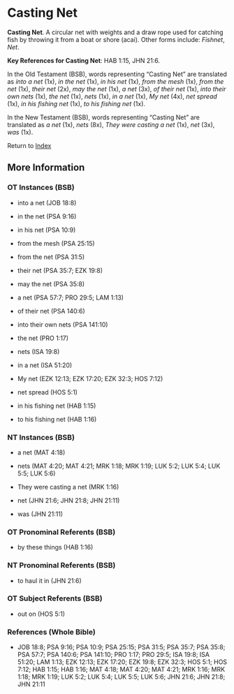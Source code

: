 # Casting Net
**Casting Net**. 
A circular net with weights and a draw rope used for catching fish by throwing it from a boat or shore (acai). 
Other forms include: 
*Fishnet*, *Net*. 


**Key References for Casting Net**: 
HAB 1:15, JHN 21:6. 


In the Old Testament (BSB), words representing “Casting Net” are translated as 
*into a net* (1x), *in the net* (1x), *in his net* (1x), *from the mesh* (1x), *from the net* (1x), *their net* (2x), *may the net* (1x), *a net* (3x), *of their net* (1x), *into their own nets* (1x), *the net* (1x), *nets* (1x), *in a net* (1x), *My net* (4x), *net spread* (1x), *in his fishing net* (1x), *to his fishing net* (1x). 


In the New Testament (BSB), words representing “Casting Net” are translated as 
*a net* (1x), *nets* (8x), *They were casting a net* (1x), *net* (3x), *was* (1x). 


Return to [Index](00-Index.md)

## More Information

### OT Instances (BSB)

* into a net (JOB 18:8)

* in the net (PSA 9:16)

* in his net (PSA 10:9)

* from the mesh (PSA 25:15)

* from the net (PSA 31:5)

* their net (PSA 35:7; EZK 19:8)

* may the net (PSA 35:8)

* a net (PSA 57:7; PRO 29:5; LAM 1:13)

* of their net (PSA 140:6)

* into their own nets (PSA 141:10)

* the net (PRO 1:17)

* nets (ISA 19:8)

* in a net (ISA 51:20)

* My net (EZK 12:13; EZK 17:20; EZK 32:3; HOS 7:12)

* net spread (HOS 5:1)

* in his fishing net (HAB 1:15)

* to his fishing net (HAB 1:16)



### NT Instances (BSB)

* a net (MAT 4:18)

* nets (MAT 4:20; MAT 4:21; MRK 1:18; MRK 1:19; LUK 5:2; LUK 5:4; LUK 5:5; LUK 5:6)

* They were casting a net (MRK 1:16)

* net (JHN 21:6; JHN 21:8; JHN 21:11)

* was (JHN 21:11)



### OT Pronominal Referents (BSB)

* by these things (HAB 1:16)



### NT Pronominal Referents (BSB)

* to haul it in (JHN 21:6)



### OT Subject Referents (BSB)

* out on (HOS 5:1)



### References (Whole Bible)

* JOB 18:8; PSA 9:16; PSA 10:9; PSA 25:15; PSA 31:5; PSA 35:7; PSA 35:8; PSA 57:7; PSA 140:6; PSA 141:10; PRO 1:17; PRO 29:5; ISA 19:8; ISA 51:20; LAM 1:13; EZK 12:13; EZK 17:20; EZK 19:8; EZK 32:3; HOS 5:1; HOS 7:12; HAB 1:15; HAB 1:16; MAT 4:18; MAT 4:20; MAT 4:21; MRK 1:16; MRK 1:18; MRK 1:19; LUK 5:2; LUK 5:4; LUK 5:5; LUK 5:6; JHN 21:6; JHN 21:8; JHN 21:11



